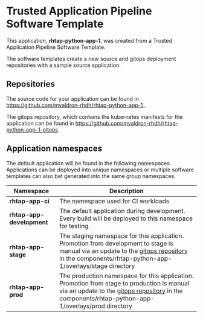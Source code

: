 # Trusted Application Pipeline Software Template

This application, **rhtap-python-app-1**, was created from a Trusted Application Pipeline Software Template.

The software templates create a new source and gitops deployment repositories with a sample source application. 

## Repositories

The source code for your application can be found in [https://github.com/mvaldron-rhdh/rhtap-python-app-1 ](https://github.com/mvaldron-rhdh/rhtap-python-app-1 ).
 
The gitops repository, which contains the kubernetes manifests for the application can be found in 
[https://github.com/mvaldron-rhdh/rhtap-python-app-1-gitops ](https://github.com/mvaldron-rhdh/rhtap-python-app-1-gitops ) 

## Application namespaces 

The default application will be found in the following namespaces. Applications can be deployed into unique namespaces or multiple software templates can also bet generated into the same group namespaces.  

|  Namespace   |  Description   |  
| -------- | -------- |
| **rhtap-app-ci** | The namespace used for CI workloads |
| **rhtap-app-development** | The default application during development. Every build will be deployed to this namespace for testing. |
| **rhtap-app-stage** | The staging namespace for this application. Promotion from development to stage is manual via an update to the [gitops repository](https://github.com/mvaldron-rhdh/rhtap-python-app-1-gitops ) in the components/rhtap-python-app-1/overlays/stage directory |
| **rhtap-app-prod** | The production namespace for this application. Promotion from stage to production is manual via an update to the [gitops repository](https://github.com/mvaldron-rhdh/rhtap-python-app-1-gitops ) in the components/rhtap-python-app-1/overlays/prod directory |